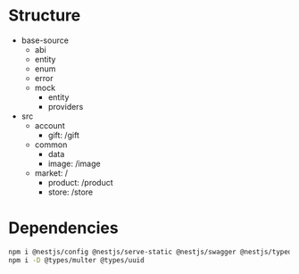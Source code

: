 # Structure

- base-source
  - abi
  - entity
  - enum
  - error
  - mock
    - entity
    - providers
- src
  - account
    - gift: /gift
  - common
    - data
    - image: /image
  - market: /
    - product: /product
    - store: /store

# Dependencies

```sh
npm i @nestjs/config @nestjs/serve-static @nestjs/swagger @nestjs/typeorm typeorm pg multer uuid class-transformer class-validator ethers@5
npm i -D @types/multer @types/uuid
```
